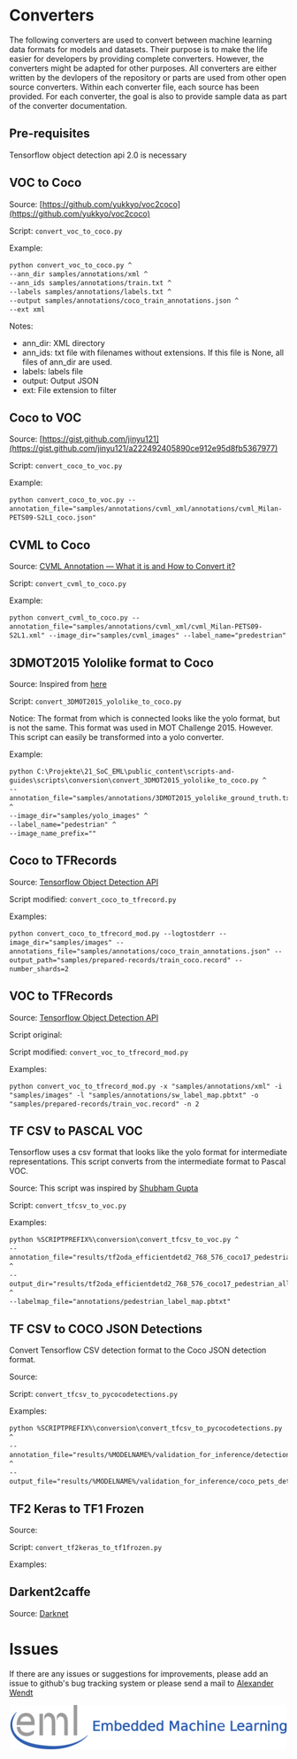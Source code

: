 # Converters
The following converters are used to convert between machine learning data formats for models and datasets. Their purpose is to make the life easier for developers by providing
complete converters. However, the converters might be adapted for other purposes. All converters are either written by the devlopers of the repository or parts are used from
other open source converters. Within each converter file, each source has been provided. For each converter, the goal is also to provide sample data as part of the converter 
documentation.

## Pre-requisites
Tensorflow object detection api 2.0 is necessary

## VOC to Coco
Source: [https://github.com/yukkyo/voc2coco](https://github.com/yukkyo/voc2coco)

Script: `convert_voc_to_coco.py` 

Example: 
```shell
python convert_voc_to_coco.py ^
--ann_dir samples/annotations/xml ^
--ann_ids samples/annotations/train.txt ^
--labels samples/annotations/labels.txt ^
--output samples/annotations/coco_train_annotations.json ^
--ext xml
```

Notes: 
- ann_dir: XML directory
- ann_ids: txt file with filenames without extensions. If this file is None, all files of ann_dir are used.
- labels: labels file 
- output: Output JSON
- ext: File extension to filter

## Coco to VOC
Source: [https://gist.github.com/jinyu121](https://gist.github.com/jinyu121/a222492405890ce912e95d8fb5367977)

Script: `convert_coco_to_voc.py` 

Example: 
```shell
python convert_coco_to_voc.py --annotation_file="samples/annotations/cvml_xml/annotations/cvml_Milan-PETS09-S2L1_coco.json"
```

## CVML to Coco
Source: [CVML Annotation — What it is and How to Convert it?](https://towardsai.net/p/deep-learning/cvml-annotation%e2%80%8a-%e2%80%8awhat-it-is-and-how-to-convert-it)

Script: `convert_cvml_to_coco.py` 

Example: 
```shell
python convert_cvml_to_coco.py --annotation_file="samples/annotations/cvml_xml/cvml_Milan-PETS09-S2L1.xml" --image_dir="samples/cvml_images" --label_name="predestrian"
```

## 3DMOT2015 Yololike format to Coco
Source: Inspired from [here](https://github.com/Taeyoung96/Yolo-to-COCO-format-converter/blob/master/main.py)

Script: `convert_3DMOT2015_yololike_to_coco.py`

Notice: The format from which is connected looks like the yolo format, but is not the same. This format was used in MOT Challenge 2015. However. This script can 
easily be transformed into a yolo converter.

Example: 
```shell
python C:\Projekte\21_SoC_EML\public_content\scripts-and-guides\scripts\conversion\convert_3DMOT2015_yololike_to_coco.py ^
--annotation_file="samples/annotations/3DMOT2015_yololike_ground_truth.txt" ^
--image_dir="samples/yolo_images" ^
--label_name="pedestrian" ^
--image_name_prefix=""
```

## Coco to TFRecords
Source: [Tensorflow Object Detection API](https://github.com/tensorflow/models/blob/master/research/object_detection/dataset_tools/create_coco_tf_record.py)

Script modified: `convert_coco_to_tfrecord.py`

Examples:
```shell
python convert_coco_to_tfrecord_mod.py --logtostderr --image_dir="samples/images" --annotations_file="samples/annotations/coco_train_annotations.json" --output_path="samples/prepared-records/train_coco.record" --number_shards=2
```

## VOC to TFRecords
Source: [Tensorflow Object Detection API](https://github.com/tensorflow/models/tree/master/research/object_detection/dataset_tools)

Script original: 

Script modified: `convert_voc_to_tfrecord_mod.py`

Examples:
```shell
python convert_voc_to_tfrecord_mod.py -x "samples/annotations/xml" -i "samples/images" -l "samples/annotations/sw_label_map.pbtxt" -o "samples/prepared-records/train_voc.record" -n 2
```

## TF CSV to PASCAL VOC
Tensorflow uses a csv format that looks like the yolo format for intermediate representations. This script converts from the intermediate format to Pascal VOC.

Source: This script was inspired by [Shubham Gupta](https://gist.github.com/goodhamgupta/7ca514458d24af980669b8b1c8bcdafd)

Script: `convert_tfcsv_to_voc.py`

Examples:
```shell
python %SCRIPTPREFIX%\conversion\convert_tfcsv_to_voc.py ^
--annotation_file="results/tf2oda_efficientdetd2_768_576_coco17_pedestrian_all/detections.csv" ^
--output_dir="results/tf2oda_efficientdetd2_768_576_coco17_pedestrian_all/xml" ^
--labelmap_file="annotations/pedestrian_label_map.pbtxt"
```

## TF CSV to COCO JSON Detections
Convert Tensorflow CSV detection format to the Coco JSON detection format.

Source: 

Script: `convert_tfcsv_to_pycocodetections.py`

Examples:
```shell
python %SCRIPTPREFIX%\conversion\convert_tfcsv_to_pycocodetections.py ^
--annotation_file="results/%MODELNAME%/validation_for_inference/detections.csv" ^
--output_file="results/%MODELNAME%/validation_for_inference/coco_pets_detection_annotations.json
```

## TF2 Keras to TF1 Frozen
Source:

Script: `convert_tf2keras_to_tf1frozen.py`

Examples:

## Darkent2caffe
Source: [Darknet](https://github.com/ysh329/darknet2caffe)

# Issues
If there are any issues or suggestions for improvements, please add an issue to github's bug tracking system or please send a mail 
to [Alexander Wendt](mailto:alexander.wendt@tuwien.ac.at)

<div align="center">
  <img src="../../_img/eml_logo_and_text.png", width="500">
</div>

